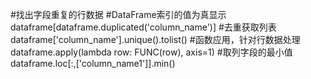#找出字段重复的行数据
#DataFrame索引的值为真显示
dataframe[dataframe.duplicated('column_name')]
#去重获取列表
dataframe['column_name'].unique().tolist()
#函数应用，针对行数据处理
dataframe.apply(lambda row: FUNC(row), axis=1)
#取列字段的最小值
dataframe.loc[:,['column_name1']].min()
